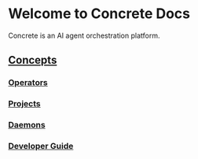 # Welcome to Concrete Docs

Concrete is an AI agent orchestration platform.

## [Concepts](concepts.md)  

### [Operators](operators.md)

### [Projects](projects.md)

### [Daemons](daemons.md)

### [Developer Guide](developer_guide.md)